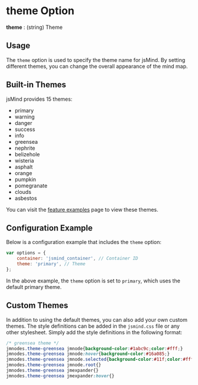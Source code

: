 # theme Option

**theme** : (string) Theme

## Usage

The `theme` option is used to specify the theme name for jsMind. By setting different themes, you can change the overall appearance of the mind map.

## Built-in Themes

jsMind provides 15 themes:

- primary
- warning
- danger
- success
- info
- greensea
- nephrite
- belizehole
- wisteria
- asphalt
- orange
- pumpkin
- pomegranate
- clouds
- asbestos

You can visit the [feature examples](http://hizzgdev.github.io/jsmind/example/2_features.html) page to view these themes.

## Configuration Example

Below is a configuration example that includes the `theme` option:

```javascript
var options = {
    container: 'jsmind_container', // Container ID
    theme: 'primary', // Theme
};
```

In the above example, the `theme` option is set to `primary`, which uses the default primary theme.

## Custom Themes

In addition to using the default themes, you can also add your own custom themes. The style definitions can be added in the `jsmind.css` file or any other stylesheet. Simply add the style definitions in the following format:

```css
/* greensea theme */                                                      /* greensea is the theme name */
jmnodes.theme-greensea jmnode{background-color:#1abc9c;color:#fff;}       /* node style */
jmnodes.theme-greensea jmnode:hover{background-color:#16a085;}            /* node style on hover */
jmnodes.theme-greensea jmnode.selected{background-color:#11f;color:#fff;} /* selected node style */
jmnodes.theme-greensea jmnode.root{}                                      /* root node style */
jmnodes.theme-greensea jmexpander{}                                       /* expander style */
jmnodes.theme-greensea jmexpander:hover{}                                 /* expander style on hover */
```